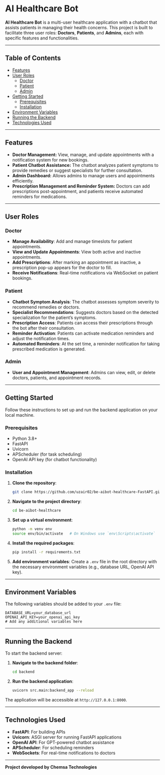 # AI Healthcare Bot

**AI Healthcare Bot** is a multi-user healthcare application with a chatbot that assists patients in managing their health concerns. This project is built to facilitate three user roles: **Doctors**, **Patients**, and **Admins**, each with specific features and functionalities.

---

## Table of Contents
- [Features](#features)
- [User Roles](#user-roles)
  - [Doctor](#doctor)
  - [Patient](#patient)
  - [Admin](#admin)
- [Getting Started](#getting-started)
  - [Prerequisites](#prerequisites)
  - [Installation](#installation)
- [Environment Variables](#environment-variables)
- [Running the Backend](#running-the-backend)
- [Technologies Used](#technologies-used)
  
---

## Features

- **Doctor Management:** View, manage, and update appointments with a notification system for new bookings.
- **Patient Chatbot Assistance:** The chatbot analyzes patient symptoms to provide remedies or suggest specialists for further consultation.
- **Admin Dashboard:** Allows admins to manage users and appointments efficiently.
- **Prescription Management and Reminder System:** Doctors can add prescriptions post-appointment, and patients receive automated reminders for medications.

---

## User Roles

### Doctor

- **Manage Availability**: Add and manage timeslots for patient appointments.
- **View and Update Appointments**: View both active and inactive appointments.
- **Add Prescriptions**: After marking an appointment as inactive, a prescription pop-up appears for the doctor to fill.
- **Receive Notifications**: Real-time notifications via WebSocket on patient bookings.

### Patient

- **Chatbot Symptom Analysis**: The chatbot assesses symptom severity to recommend remedies or doctors.
- **Specialist Recommendations**: Suggests doctors based on the detected specialization for the patient’s symptoms.
- **Prescription Access**: Patients can access their prescriptions through the bot after their consultation.
- **Reminder Activation**: Patients can activate medication reminders and adjust the notification times.
- **Automated Reminders**: At the set time, a reminder notification for taking prescribed medication is generated.

### Admin

- **User and Appointment Management**: Admins can view, edit, or delete doctors, patients, and appointment records.

---

## Getting Started

Follow these instructions to set up and run the backend application on your local machine.

### Prerequisites

- Python 3.8+
- FastAPI
- Uvicorn
- APScheduler (for task scheduling)
- OpenAI API key (for chatbot functionality)

### Installation

1. **Clone the repository**:
   ```bash
   git clone https://github.com/uzair02/be-aibot-healthcare-FastAPI.git
   ```
2. **Navigate to the project directory**:
   ```bash
   cd be-aibot-healthcare
   ```
3. **Set up a virtual environment**:
   ```bash
   python -m venv env
   source env/bin/activate   # On Windows use `env\Scripts\activate`
   ```
4. **Install the required packages**:
   ```bash
   pip install -r requirements.txt
   ```

5. **Add environment variables**: Create a `.env` file in the root directory with the necessary environment variables (e.g., database URL, OpenAI API key).

---

## Environment Variables

The following variables should be added to your `.env` file:

```
DATABASE_URL=your_database_url
OPENAI_API_KEY=your_openai_api_key
# Add any additional variables here
```

---

## Running the Backend

To start the backend server:

1. **Navigate to the backend folder**:
   ```bash
   cd backend
   ```
2. **Run the backend application**:
   ```bash
   uvicorn src.main:backend_app --reload
   ```

The application will be accessible at `http://127.0.0.1:8000`.

---

## Technologies Used

- **FastAPI**: For building APIs
- **Uvicorn**: ASGI server for running FastAPI applications
- **OpenAI API**: For GPT-powered chatbot assistance
- **APScheduler**: For scheduling reminders
- **WebSockets**: For real-time notifications to doctors

---


**Project developed by Chemsa Technologies**
